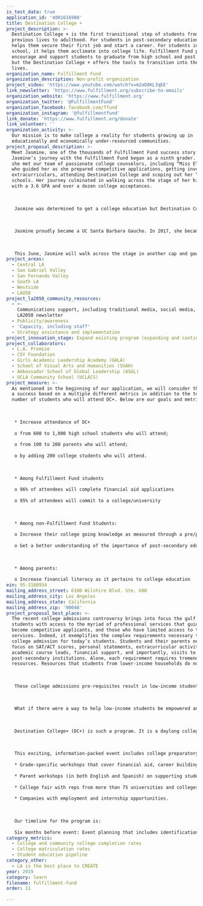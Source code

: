```yaml
---
is_test_data: true
application_id: '4001616980'
title: Destination College +
project_description: >-
  Destination College + is the first transitional step of students from their
  previous lives to adulthood. For students in post-secondary education, it
  helps them secure their first job and start a career. For students in high
  school, it helps them acclimate into college life. Fulfillment Fund programs
  encourage and support students to graduate from high school and post secondary
  but the Destination College + offers the tools to transition into their new
  lives.
organization_name: Fulfillment Fund
organization_description: Non-profit organization
project_video: 'https://www.youtube.com/watch?v=m2aD8KL3qEE'
link_newsletter: 'https://www.fulfillment.org/subscribe-to-emails'
organization_website: 'https://www.fulfillment.org'
organization_twitter: '@FulfillmentFund'
organization_facebook: facebook.com/ffund
organization_instagram: '@fulfillmentfund'
link_donate: 'https://www.fulfillment.org/donate'
link_volunteer: ''
organization_activity: >-
  Our mission is to make college a reality for students growing up in
  educationally and economically under-resourced communities.
project_proposal_description: >-
  Meet Jasmine, one of the thousands of Fulfillment Fund success story.
  Jasmine’s journey with the Fulfillment Fund began as a ninth grader. There,
  she met our team of passionate college counselors, including “Miss Elizabeth”
  who guided her as she prepared competitive applications, getting involved in
  extracurriculars, attending Destination College and scoping out her “dream”
  schools. Her journey culminated in walking across the stage of her high school
  with a 3.6 GPA and over a dozen college acceptances. 
   
   
   
   Jasmine was determined to get a college education but Destination College was the exclamation point to her post-secondary story. Shy by nature, she was intimidated by the sheer number of schools represented — from small local public colleges to private institutions from the east coast. She worked the courage to ask the rep from UC Santa Barbara since it was her first school of choice. She was surprised of how welcoming the reps were and answered her questions. Jasmine also attended three different workshops offered at Destination College — How to Seek Financial Aid, Paying Back Student Loans and Writing a Strong Personal Statement. By the end of the daylong event, she had two bags full of informational brochures from different schools and an intense conviction to attend college. She felt empowered.
   
   
   
   Jasmine proudly became a UC Santa Barbara Gaucho. In 2017, she became an intern at the Fulfillment Fund and volunteered at Destination College. In 2018, she participated in Fulfillment Fund’s Career Expo and Career Accelerator, opening other internship opportunities. She spent last summer working with the Downtown Women’s Shelter. The experience led to consider pursuing a master’s degree in social work once she finishes her undergraduate education in sociology. She feels that this is the best avenue for her professionally and help the community at the same time.
   
   
   
   This June, Jasmine will walk across the stage in another cap and gown, donning her bachelor’s degree and proudly claiming her place as her family’s first to graduate from college. Jasmine intends to remain involved with the Fulfillment Fund as a member of the Alumni Association and possible mentor — completing the circle of support we offer.
project_areas:
  - Central LA
  - San Gabriel Valley
  - San Fernando Valley
  - South LA
  - Westside
  - LAUSD
project_la2050_community_resources:
  - >-
    Communications support, including traditional media, social media, and
    LA2050 newsletter
  - Publicity/awareness
  - 'Capacity, including staff'
  - Strategy assistance and implementation
project_innovation_stage: Expand existing program (expanding and continuing ongoing successful projects)
project_collaborators:
  - L.A. Promise
  - C5Y Foundation
  - Girls Academic Leadership Academy (GALA)
  - School of Visual Arts and Humanities (SVAH)
  - Ambassador School of Global Leadership (ASGL)
  - UCLA Community School (UCLACS)
project_measure: >-
  As mentioned in the beginning of our application, we will consider the project
  a success based on a multiple different metrics in addition to the total
  number of students who will attend DC+. Below are our goals and metrics:
   
   
   
   * Increase attendance of DC+
   
   o from 600 to 1,000 high school students who will attend;
   
   o from 100 to 200 parents who will attend;
   
   o by adding 200 college students who will attend. 
   
   
   
   * Among Fulfillment Fund students
   
   o 96% of attendees will complete financial aid applications
   
   o 95% of attendees will commit to a college/university
   
   
   
   * Among non-Fulfillment Fund Students:
   
   o Increase their college going knowledge as measured through a pre/post questionnaire
   
   o Get a better understanding of the importance of post-secondary education
   
   
   
   * Among parents:
   
   o Increase financial literacy as it pertains to college education
ein: 95-3180934
mailing_address_street: 6100 Wilshire Blvd. Ste. 600
mailing_address_city: Los Angeles
mailing_address_state: California
mailing_address_zip: '90048'
project_proposal_best_place: >-
  The recent college admissions controversy brings into focus the gulf between
  students with access to the myriad of professional services that guide them
  become competitive applicants, and those who have limited access to these
  services. Indeed, it exemplifies the complex requirements necessary to gain
  college admission for today’s students. Students and their parents need to
  focus on SAT/ACT scores, personal statements, extracurricular activities,
  academic course loads, financial support, and importantly, visits to
  post-secondary institutions. Alone, each requirement requires tremendous
  resources. Resources that students from lower-income households do not have. 
   
   
   
   These college admissions pre-requisites result in low-income students (students who qualify for low cost/no-cost lunch) feeling that they have even less opportunity to get a college degree. Within LAUSD, only 70% of students attend college — significantly lower than cohorts enrolled in private and parochial schools. Even worse, only 11% of low-income students graduate from college within 6 years. 
   
   
   
   What if there were a way to help low-income students be empowered and inspired to get a college education — a one-stop shop that offers financial aid literacy, help with preparing and writing personal statements, advice on extracurricular activities and access to a multitude of post-secondary institutions? What if this day also helped students look toward their future career paths so that they could start envisioning themselves on that road to success?
   
   
   
   Destination College+ (DC+) is such a program. It is a daylong college preparation event that provides high school students, who may be the first in their family to apply for college, with a multi-faceted view of what to expect at college and how to prepare to get there. It addresses the unmet need of fostering a college-going mindset for low-income students. 
   
   
   
   This exciting, information-packed event includes college preparatory workshops, inspirational speakers, a campus tour, and an extensive college fair for 800 high school low-income students from Title I schools and parents. Some components include:
   
   * Grade-specific workshops that cover financial aid, career building, getting into your “right fit” school, building a high school portfolio, personal statement preparation, etc.;
   
   * Parent workshops (in both English and Spanish) on supporting students through the college application process, tips about financial aid, and financial literacy primers;
   
   * College fair with reps from more than 75 universities and colleges;
   
   * Companies with employment and internship opportunities.
   
   
   
   Our timeline for the program is:
   
   Six months before event: Event planning that includes identification and engagement of partner schools, speakers and others culminating to a daylong, tightly orchestrated event. We will conduct debrief afterwards and share best practices with partners. Success will be measured through surveys, attendance and college applications.
category_metrics:
  - College and community college completion rates
  - College matriculation rates
  - Student education pipeline
category_other:
  - LA is the best place to CREATE
year: 2019
category: learn
filename: fulfillment-fund
order: 11

---
```

